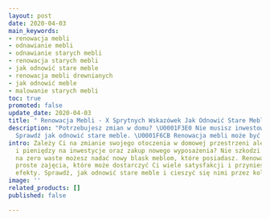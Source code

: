 ```yaml
---
layout: post
date: 2020-04-03
main_keywords:
- renowacja mebli
- odnawianie mebli
- odnawianie starych mebli
- renowacja starych mebli
- jak odnowić stare meble
- renowacja mebli drewnianych
- jak odnowić meble
- malowanie starych mebli
toc: true
promoted: false
update_date: 2020-04-03
title: " Renowacja Mebli - X Sprytnych Wskazówek Jak Odnowić Stare Meble"
description: "Potrzebujesz zmian w domu? \U0001F3E0 Nie musisz inwestować w nowe wyposażenie!
  Sprawdź jak odnowić stare meble. \U0001F6CB️ Renowacja mebli może być prosta i przyjemna."
intro: Zależy Ci na zmianie swojego otoczenia w domowej przestrzeni ale nie masz pomysłu
  i pieniędzy na inwestycje oraz zakup nowego wyposażenia? Nie szkodzi! Dzięki modzie
  na zero waste możesz nadać nowy blask meblom, które posiadasz. Renowacja mebli to
  proste zajęcia, które może dostarczyć Ci wiele satysfakcji i przynieść niesamowite
  efekty. Sprawdź, jak odnowić stare meble i cieszyć się nimi przez kolejne lata.
image: ''
related_products: []
published: false

---
```

